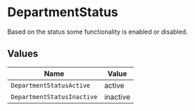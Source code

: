 # DepartmentStatus

Based on the status some functionality is enabled or disabled.


## Values

| Name                       | Value                      |
| -------------------------- | -------------------------- |
| `DepartmentStatusActive`   | active                     |
| `DepartmentStatusInactive` | inactive                   |
